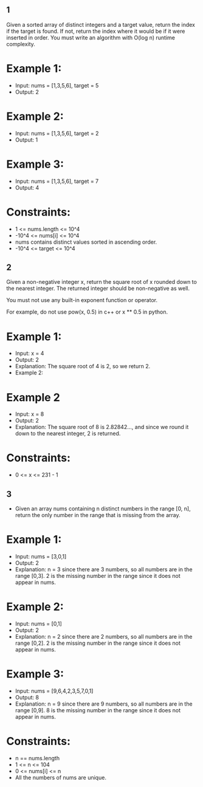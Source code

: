 ## 1

Given a sorted array of distinct integers and a target value, return the index if the target is found. If not, return the index where it would be if it were inserted in order.
You must write an algorithm with O(log n) runtime complexity.

# Example 1:

- Input: nums = [1,3,5,6], target = 5
- Output: 2

# Example 2:

- Input: nums = [1,3,5,6], target = 2
- Output: 1

# Example 3:

- Input: nums = [1,3,5,6], target = 7
- Output: 4

# Constraints:

- 1 <= nums.length <= 10^4
- -10^4 <= nums[i] <= 10^4
- nums contains distinct values sorted in ascending order.
- -10^4 <= target <= 10^4

## 2

Given a non-negative integer x, return the square root of x rounded down to the nearest integer. The returned integer should be non-negative as well.

You must not use any built-in exponent function or operator.

For example, do not use pow(x, 0.5) in c++ or x \*\* 0.5 in python.

# Example 1:

- Input: x = 4
- Output: 2
- Explanation: The square root of 4 is 2, so we return 2.
- Example 2:

# Example 2

- Input: x = 8
- Output: 2
- Explanation: The square root of 8 is 2.82842..., and since we round it down to the nearest integer, 2 is returned.

# Constraints:

- 0 <= x <= 231 - 1

## 3

- Given an array nums containing n distinct numbers in the range [0, n], return the only number in the range that is missing from the array.

# Example 1:

- Input: nums = [3,0,1]
- Output: 2
- Explanation: n = 3 since there are 3 numbers, so all numbers are in the range [0,3]. 2 is the missing number in the range since it does not appear in nums.

# Example 2:

- Input: nums = [0,1]
- Output: 2
- Explanation: n = 2 since there are 2 numbers, so all numbers are in the range [0,2]. 2 is the missing number in the range since it does not appear in nums.

# Example 3:

- Input: nums = [9,6,4,2,3,5,7,0,1]
- Output: 8
- Explanation: n = 9 since there are 9 numbers, so all numbers are in the range [0,9]. 8 is the missing number in the range since it does not appear in nums.

# Constraints:

- n == nums.length
- 1 <= n <= 104
- 0 <= nums[i] <= n
- All the numbers of nums are unique.
